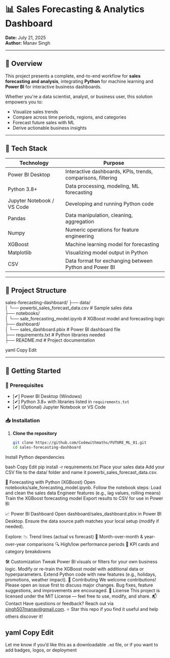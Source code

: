 # 📊 Sales Forecasting & Analytics Dashboard

**Date:** July 21, 2025  
**Author:** Manav Singh

---

## 📌 Overview

This project presents a complete, end-to-end workflow for **sales forecasting and analysis**, integrating **Python** for machine learning and **Power BI** for interactive business dashboards.

Whether you're a data scientist, analyst, or business user, this solution empowers you to:
- Visualize sales trends
- Compare across time periods, regions, and categories
- Forecast future sales with ML
- Derive actionable business insights

---

## 🧰 Tech Stack

| Technology       | Purpose                                                                 |
|------------------|-------------------------------------------------------------------------|
| Power BI Desktop | Interactive dashboards, KPIs, trends, comparisons, filtering            |
| Python 3.8+      | Data processing, modeling, ML forecasting                               |
| Jupyter Notebook / VS Code | Developing and running Python code                           |
| Pandas           | Data manipulation, cleaning, aggregation                                |
| Numpy            | Numeric operations for feature engineering                              |
| XGBoost          | Machine learning model for forecasting                                  |
| Matplotlib       | Visualizing model output in Python                                      |
| CSV              | Data format for exchanging between Python and Power BI                  |

---

## 📁 Project Structure

sales-forecasting-dashboard/
├── data/<br>
│ └── powerbi_sales_forecast_data.csv # Sample sales data<br>
├── notebooks/<br>
│ └── sale_forecasting_model.ipynb # XGBoost model and forecasting logic<br>
├── dashboard/<br>
│ └── sales_dashboard.pbix # Power BI dashboard file<br>
├── requirements.txt # Python libraries needed<br>
├── README.md # Project documentation<br>

yaml
Copy
Edit

---

## 🚀 Getting Started

### 🔧 Prerequisites
- [✔] Power BI Desktop (Windows)
- [✔] Python 3.8+ with libraries listed in `requirements.txt`
- [✔] (Optional) Jupyter Notebook or VS Code

### 📥 Installation

1. **Clone the repository**  
   ```bash
   git clone https://github.com/Codewithmaths/FUTURE_ML_01.git
   cd sales-forecasting-dashboard
Install Python dependencies

bash
Copy
Edit
pip install -r requirements.txt
Place your sales data
Add your CSV file to the data/ folder and name it powerbi_sales_forecast_data.csv.

🧠 Forecasting with Python (XGBoost)
Open notebooks/sale_forecasting_model.ipynb.
Follow the notebook steps:
Load and clean the sales data
Engineer features (e.g., lag values, rolling means)
Train the XGBoost forecasting model
Export results to CSV for use in Power BI

📈 Power BI Dashboard
Open dashboard/sales_dashboard.pbix in Power BI Desktop.
Ensure the data source path matches your local setup (modify if needed).

Explore:
📉 Trend lines (actual vs forecast)
📆 Month-over-month & year-over-year comparisons
🔍 High/low performance periods
🎯 KPI cards and category breakdowns

🛠️ Customization
Tweak Power BI visuals or filters for your own business logic.
Modify or re-train the XGBoost model with additional data or hyperparameters.
Extend Python code with new features (e.g., holidays, promotions, weather impact).
🤝 Contributing
We welcome contributions!
Please open an issue first to discuss major changes. Bug fixes, feature suggestions, and improvements are encouraged.
📄 License
This project is licensed under the MIT License — feel free to use, modify, and share.
📬 Contact
Have questions or feedback?
Reach out via singh507manav@gmail.com.
⭐ Star this repo if you find it useful and help others discover it!

yaml
Copy
Edit
---
Let me know if you’d like this as a downloadable `.md` file, or if you want to add badges, logos, or deployment 
